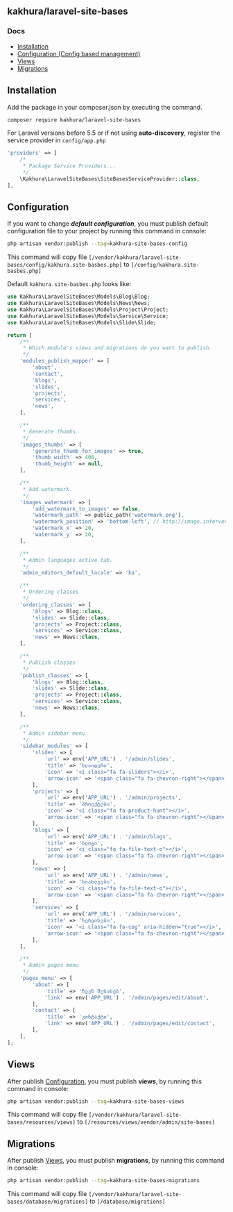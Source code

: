 ## kakhura/laravel-site-bases

### Docs
* [Installation](#installation)
* [Configuration (Config based management)](#configuration)
* [Views](#views)
* [Migrations](#migrations)

## Installation
Add the package in your composer.json by executing the command.

```bash
composer require kakhura/laravel-site-bases
```

For Laravel versions before 5.5 or if not using **auto-discovery**, register the service provider in `config/app.php`

```php
'providers' => [
    /*
     * Package Service Providers...
     */
    \Kakhura\LaravelSiteBases\SiteBasesServiceProvider::class,
],
```


## Configuration

If you want to change ***default configuration***, you must publish default configuration file to your project by running this command in console:
```bash
php artisan vendor:publish --tag=kakhura-site-bases-config
```

This command will copy file `[/vendor/kakhura/laravel-site-bases/config/kakhura.site-basbes.php]` to `[/config/kakhura.site-basbes.php]`

Default `kakhura.site-basbes.php` looks like:
```php
use Kakhura\LaravelSiteBases\Models\Blog\Blog;
use Kakhura\LaravelSiteBases\Models\News\News;
use Kakhura\LaravelSiteBases\Models\Project\Project;
use Kakhura\LaravelSiteBases\Models\Service\Service;
use Kakhura\LaravelSiteBases\Models\Slide\Slide;

return [
    /**
     * Which module's views and migrations do you want to publish.
     */
    'modules_publish_mapper' => [
        'about',
        'contact',
        'blogs',
        'slides',
        'projects',
        'services',
        'news',
    ],

    /**
     * Generate thumbs.
     */
    'images_thumbs' => [
        'generate_thumb_for_images' => true,
        'thumb_width' => 400,
        'thumb_height' => null,
    ],

    /**
     * Add watermark.
     */
    'images_watermark' => [
        'add_watermark_to_images' => false,
        'watermark_path' => public_path('watermark.png'),
        'watermark_position' => 'bottom-left', // http://image.intervention.io/api/insert
        'watermark_x' => 20,
        'watermark_y' => 20,
    ],

    /**
     * Admin languages active tab.
     */
    'admin_editors_default_locale' => 'ka',

    /**
     * Ordering classes
     */
    'ordering_classes' => [
        'blogs' => Blog::class,
        'slides' => Slide::class,
        'projects' => Project::class,
        'services' => Service::class,
        'news' => News::class,
    ],

    /**
     * Publish classes
     */
    'publish_classes' => [
        'blogs' => Blog::class,
        'slides' => Slide::class,
        'projects' => Project::class,
        'services' => Service::class,
        'news' => News::class,
    ],

    /**
     * Admin sidebar menu
     */
    'sidebar_modules' => [
        'slides' => [
            'url' => env('APP_URL') . '/admin/slides',
            'title' => 'სლაიდერი',
            'icon' => '<i class="fa fa-sliders"></i>',
            'arrow-icon' => '<span class="fa fa-chevron-right"></span>',
        ],
        'projects' => [
            'url' => env('APP_URL') . '/admin/projects',
            'title' => 'პროექტები',
            'icon' => '<i class="fa fa-product-hunt"></i>',
            'arrow-icon' => '<span class="fa fa-chevron-right"></span>',
        ],
        'blogs' => [
            'url' => env('APP_URL') . '/admin/blogs',
            'title' => 'ბლოგი',
            'icon' => '<i class="fa fa-file-text-o"></i>',
            'arrow-icon' => '<span class="fa fa-chevron-right"></span>',
        ],
        'news' => [
            'url' => env('APP_URL') . '/admin/news',
            'title' => 'სიახლეები',
            'icon' => '<i class="fa fa-file-text-o"></i>',
            'arrow-icon' => '<span class="fa fa-chevron-right"></span>',
        ],
        'services' => [
            'url' => env('APP_URL') . '/admin/services',
            'title' => 'სერვისები',
            'icon' => '<i class="fa fa-cog" aria-hidden="true"></i>',
            'arrow-icon' => '<span class="fa fa-chevron-right"></span>',
        ],
    ],

    /**
     * Admin pages menu
     */
    'pages_menu' => [
        'about' => [
            'title' => 'ჩვენ შესახებ',
            'link' => env('APP_URL') . '/admin/pages/edit/about',
        ],
        'contact' => [
            'title' => 'კონტაქტი',
            'link' => env('APP_URL') . '/admin/pages/edit/contact',
        ],
    ],
];
```
## Views
After publish [Configuration](#configuration), you must publish **views**, by running this command in console:
```bash
php artisan vendor:publish --tag=kakhura-site-bases-views
```

This command will copy file `[/vendor/kakhura/laravel-site-bases/resources/views]` to `[/resources/views/vendor/admin/site-bases]`

## Migrations
After publish [Views](#views), you must publish **migrations**, by running this command in console:
```bash
php artisan vendor:publish --tag=kakhura-site-bases-migrations
```

This command will copy file `[/vendor/kakhura/laravel-site-bases/database/migrations]` to `[/database/migrations]`

